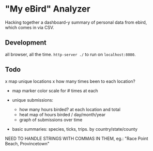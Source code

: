 "My eBird" Analyzer
===================

Hacking together a dashboard-y summary of personal data from ebird, which comes in via CSV.


## Development

all browser, all the time.
`http-server ./` to run on `localhost:8080`.


## Todo

  x map unique locations
  x how many times been to each location?
  - map marker color scale for # times at each

  - unique submissions:
    - how many hours birded? at each location and total
    - heat map of hours birded / day/month/year
    - graph of submissions over time

  - basic summaries: species, ticks, trips. by country/state/county


NEED TO HANDLE STRINGS WITH COMMAS IN THEM, eg.:
"Race Point Beach, Provincetown"
